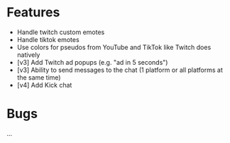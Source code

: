 # Features
* Handle twitch custom emotes
* Handle tiktok emotes
* Use colors for pseudos from YouTube and TikTok like Twitch does natively
* [v3] Add Twitch ad popups (e.g. "ad in 5 seconds")
* [v3] Ability to send messages to the chat (1 platform or all platforms at the same time)
* [v4] Add Kick chat
# Bugs
...